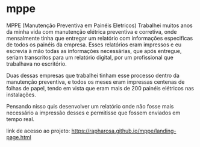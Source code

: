 # mppe
MPPE (Manutenção Preventiva em Painéis Eletricos)
Trabalhei muitos anos da minha vida com manutenção elétrica preventiva e corretiva, onde mensalmente tinha que entregar um relatório com informações especificas de todos os painéis da empresa. Esses relatórios eram impressos e eu escrevia à mão todas as informações necessárias, que após entregue, seriam transcritos para um relatório digital, por um profissional que trabalhava no escritório.

Duas dessas empresas que trabalhei tinham esse processo dentro da manutenção preventiva, e todos os meses eram impressas centenas de folhas de papel, tendo em vista que eram mais de 200 painéis elétricos nas instalações.

Pensando nisso quis desenvolver um relatório onde não fosse mais necessário a impressão desses e permitisse que fossem enviados em tempo real.

link de acesso ao projeto: https://rapharosa.github.io/mppe/landing-page.html